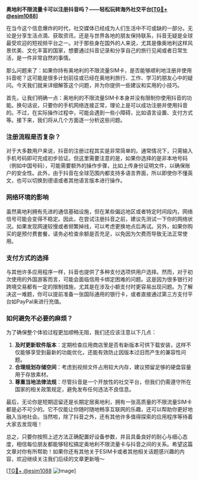**奥地利不限流量卡可以注册抖音吗？——轻松玩转海外社交平台[[TG💪+ @esim1088](https://t.me/s/esim1088)]**

在当今这个信息爆炸的时代，社交媒体已经成为人们生活中不可或缺的一部分。无论是分享生活点滴、获取资讯，还是与世界各地的朋友保持联系，抖音无疑是全球最受欢迎的短视频平台之一。对于那些身在国外的人来说，尤其是像奥地利这样风景优美、文化丰富的国家，想要通过抖音记录和分享自己的旅行见闻或者日常生活，是一件非常自然的事情。

那么问题来了：如果你持有奥地利的不限流量SIM卡，是否能够顺利地注册并使用抖音呢？这可能是很多计划前往或已经在奥地利旅行、工作、学习的朋友心中的疑问。今天我们就来详细解答这个问题，并为你提供一些建议和实用的小技巧。

首先，让我们明确一点：奥地利的不限流量SIM卡本身并没有限制你使用抖音的功能。换句话说，只要你的手机网络连接正常，理论上是可以成功注册并使用抖音的。不过，在实际操作过程中，可能会遇到一些小障碍，比如语言设置、支付方式等。接下来，我们将从几个方面逐一分析这些问题。

### 注册流程是否复杂？

对于大多数用户来说，抖音的注册过程其实是非常简单的。通常情况下，只需输入手机号码即可完成初步验证。但这里需要注意的是，如果你选择的是非本地号码（例如中国号码），可能需要额外的操作步骤，比如上传身份证明文件，以确保账户的安全性。此外，由于抖音在全球范围内都支持多语言界面，所以即使你不懂英文，也可以切换到德语或者其他语言版本进行操作。

### 网络环境的影响

虽然奥地利拥有先进的通信基础设施，但在某些偏远地区或者特定时间段内，网络信号可能会变得不稳定。因此，在尝试注册抖音之前，建议先测试一下你的网络状况。如果发现网速较慢或者频繁掉线，可以考虑更换地点后再试。另外，如果你购买的是预付费套餐，请务必检查余额是否充足，以免因为欠费而导致无法正常使用。

### 支付方式的选择

与其他许多应用程序一样，抖音也提供了多种支付选项供用户选择。然而，对于初次使用的外国游客而言，可能会面临信用卡绑定困难的问题。这是因为很多银行对跨境交易都有一定的限制措施，尤其是在涉及小额支付时更容易出现问题。为了解决这一难题，你可以提前准备一张国际通用的银行卡，或者直接通过第三方支付平台如PayPal来进行充值。

### 如何避免不必要的麻烦？

为了确保整个体验过程更加顺畅无阻，我们还应该注意以下几点：

1. **及时更新软件版本**：定期检查应用商店里是否有新版本可供下载安装，这样不仅能够享受到最新的功能优化，还能有效防止因版本过旧而产生的兼容性问题。
2. **合理规划存储空间**：考虑到视频文件占用较大内存，建议预留足够的硬盘容量用于存放素材。
3. **尊重当地法律法规**：尽管抖音是一个开放性的社交平台，但我们仍需遵守所在国家的相关政策规定，避免发布任何违法不良信息。

最后，无论你是短期逗留还是长期定居奥地利，拥有一张高质量的不限流量SIM卡都是必不可少的。它不仅能让你随时随地畅享互联网的乐趣，还可以帮助你更好地融入当地社会。当然啦，除了抖音之外，还有其他许多值得探索的应用程序等待着大家去发现哦！

总之，只要你按照上述方法正确配置好设备参数，并且具备良好的耐心与细心态度，相信每位朋友都能够轻松搞定奥地利不限流量卡与抖音之间的关系。希望这篇文章对你有所帮助！如果你还有其他关于ESIM卡或者其他相关话题感兴趣的内容，欢迎继续关注我们后续的文章更新哦～

[[TG💪+ @esim1088](https://t.me/s/esim1088) ![Image](https://i.postimg.cc/4NQfJmqS/Snipaste-2025-05-13-00-14-12.png)]